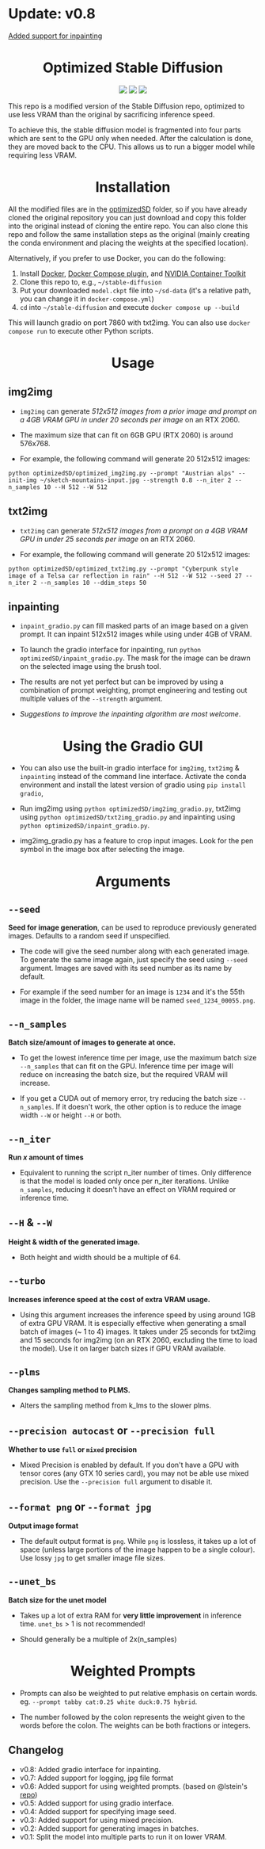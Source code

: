 # Update: v0.8

[Added support for inpainting](#inpainting)

<h1 align="center">Optimized Stable Diffusion</h1>
<p align="center">
    <img src="https://img.shields.io/github/last-commit/basujindal/stable-diffusion?logo=Python&logoColor=green&style=for-the-badge"/>
        <img src="https://img.shields.io/github/issues/basujindal/stable-diffusion?logo=GitHub&style=for-the-badge"/>
                <img src="https://img.shields.io/github/stars/basujindal/stable-diffusion?logo=GitHub&style=for-the-badge"/>
</p>

This repo is a modified version of the Stable Diffusion repo, optimized to use less VRAM than the original by sacrificing inference speed.

To achieve this, the stable diffusion model is fragmented into four parts which are sent to the GPU only when needed. After the calculation is done, they are moved back to the CPU. This allows us to run a bigger model while requiring less VRAM.

<h1 align="center">Installation</h1>

All the modified files are in the [optimizedSD](optimizedSD) folder, so if you have already cloned the original repository you can just download and copy this folder into the original instead of cloning the entire repo. You can also clone this repo and follow the same installation steps as the original (mainly creating the conda environment and placing the weights at the specified location).

Alternatively, if you prefer to use Docker, you can do the following:
1. Install [Docker](https://docs.docker.com/engine/install/), [Docker Compose plugin](https://docs.docker.com/compose/install/), and [NVIDIA Container Toolkit](https://docs.nvidia.com/datacenter/cloud-native/container-toolkit/install-guide.html#docker)
2. Clone this repo to, e.g., `~/stable-diffusion`
3. Put your downloaded `model.ckpt` file into `~/sd-data` (it's a relative path, you can change it in `docker-compose.yml`)
4. `cd` into `~/stable-diffusion` and execute `docker compose up --build`

This will launch gradio on port 7860 with txt2img. You can also use `docker compose run` to execute other Python scripts.

<h1 align="center">Usage</h1>

## img2img

- `img2img` can generate _512x512 images from a prior image and prompt on a 4GB VRAM GPU in under 20 seconds per image_ on an RTX 2060.

- The maximum size that can fit on 6GB GPU (RTX 2060) is around 576x768.

- For example, the following command will generate 20 512x512 images:

`python optimizedSD/optimized_img2img.py --prompt "Austrian alps" --init-img ~/sketch-mountains-input.jpg --strength 0.8 --n_iter 2 --n_samples 10 --H 512 --W 512`

## txt2img

- `txt2img` can generate _512x512 images from a prompt on a 4GB VRAM GPU in under 25 seconds per image_ on an RTX 2060.

- For example, the following command will generate 20 512x512 images:

`python optimizedSD/optimized_txt2img.py --prompt "Cyberpunk style image of a Telsa car reflection in rain" --H 512 --W 512 --seed 27 --n_iter 2 --n_samples 10 --ddim_steps 50`

## inpainting

- `inpaint_gradio.py` can fill masked parts of an image based on a given prompt. It can inpaint 512x512 images while using under 4GB of VRAM.

- To launch the gradio interface for inpainting, run `python optimizedSD/inpaint_gradio.py`. The mask for the image can be drawn on the selected image using the brush tool.

- The results are not yet perfect but can be improved by using a combination of prompt weighting, prompt engineering and testing out multiple values of the `--strength` argument.

- _Suggestions to improve the inpainting algorithm are most welcome_.

<h1 align="center">Using the Gradio GUI</h1>

- You can also use the built-in gradio interface for `img2img`, `txt2img` & `inpainting` instead of the command line interface. Activate the conda environment and install the latest version of gradio using `pip install gradio`,

- Run img2img using `python optimizedSD/img2img_gradio.py`, txt2img using `python optimizedSD/txt2img_gradio.py` and inpainting using `python optimizedSD/inpaint_gradio.py`.

- img2img_gradio.py has a feature to crop input images. Look for the pen symbol in the image box after selecting the image.

<h1 align="center">Arguments</h1>

## `--seed`

**Seed for image generation**, can be used to reproduce previously generated images. Defaults to a random seed if unspecified.

- The code will give the seed number along with each generated image. To generate the same image again, just specify the seed using `--seed` argument. Images are saved with its seed number as its name by default.

- For example if the seed number for an image is `1234` and it's the 55th image in the folder, the image name will be named `seed_1234_00055.png`.

## `--n_samples`

**Batch size/amount of images to generate at once.**

- To get the lowest inference time per image, use the maximum batch size `--n_samples` that can fit on the GPU. Inference time per image will reduce on increasing the batch size, but the required VRAM will increase.

- If you get a CUDA out of memory error, try reducing the batch size `--n_samples`. If it doesn't work, the other option is to reduce the image width `--W` or height `--H` or both.

## `--n_iter`

**Run _x_ amount of times**

- Equivalent to running the script n_iter number of times. Only difference is that the model is loaded only once per n_iter iterations. Unlike `n_samples`, reducing it doesn't have an effect on VRAM required or inference time.

## `--H` & `--W`

**Height & width of the generated image.**

- Both height and width should be a multiple of 64.

## `--turbo`

**Increases inference speed at the cost of extra VRAM usage.**

- Using this argument increases the inference speed by using around 1GB of extra GPU VRAM. It is especially effective when generating a small batch of images (~ 1 to 4) images. It takes under 25 seconds for txt2img and 15 seconds for img2img (on an RTX 2060, excluding the time to load the model). Use it on larger batch sizes if GPU VRAM available.

## `--plms`

**Changes sampling method to PLMS.**

- Alters the sampling method from k_lms to the slower plms.

## `--precision autocast` or `--precision full`

**Whether to use `full` or `mixed` precision**

- Mixed Precision is enabled by default. If you don't have a GPU with tensor cores (any GTX 10 series card), you may not be able use mixed precision. Use the `--precision full` argument to disable it.

## `--format png` or `--format jpg`

**Output image format**

- The default output format is `png`. While `png` is lossless, it takes up a lot of space (unless large portions of the image happen to be a single colour). Use lossy `jpg` to get smaller image file sizes.

## `--unet_bs`

**Batch size for the unet model**

- Takes up a lot of extra RAM for **very little improvement** in inference time. `unet_bs` > 1 is not recommended!

- Should generally be a multiple of 2x(n_samples)

<h1 align="center">Weighted Prompts</h1>

- Prompts can also be weighted to put relative emphasis on certain words.
  eg. `--prompt tabby cat:0.25 white duck:0.75 hybrid`.

- The number followed by the colon represents the weight given to the words before the colon. The weights can be both fractions or integers.

## Changelog

- v0.8: Added gradio interface for inpainting.
- v0.7: Added support for logging, jpg file format
- v0.6: Added support for using weighted prompts. (based on @lstein's [repo](https://github.com/lstein/stable-diffusion))
- v0.5: Added support for using gradio interface.
- v0.4: Added support for specifying image seed.
- v0.3: Added support for using mixed precision.
- v0.2: Added support for generating images in batches.
- v0.1: Split the model into multiple parts to run it on lower VRAM.
